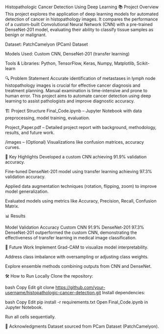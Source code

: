 Histopathologic Cancer Detection Using Deep Learning
📚 Project Overview
This project explores the application of deep learning models for automated detection of cancer in histopathology images. It compares the performance of a custom-built Convolutional Neural Network (CNN) with a pre-trained DenseNet-201 model, evaluating their ability to classify tissue samples as benign or malignant.

Dataset: PatchCamelyon (PCam) Dataset

Models Used: Custom CNN, DenseNet-201 (transfer learning)

Tools & Libraries: Python, TensorFlow, Keras, Numpy, Matplotlib, Scikit-learn

🔍 Problem Statement
Accurate identification of metastases in lymph node histopathology images is crucial for effective cancer diagnosis and treatment planning. Manual examination is time-intensive and prone to human error. This project aims to automate cancer detection using deep learning to assist pathologists and improve diagnostic accuracy.

🏗 Project Structure
Final_Code.ipynb – Jupyter Notebook with data preprocessing, model training, evaluation.

Project_Paper.pdf – Detailed project report with background, methodology, results, and future work.

/images – (Optional) Visualizations like confusion matrices, accuracy curves.

🚀 Key Highlights
Developed a custom CNN achieving 91.9% validation accuracy.

Fine-tuned DenseNet-201 model using transfer learning achieving 97.3% validation accuracy.

Applied data augmentation techniques (rotation, flipping, zoom) to improve model generalization.

Evaluated models using metrics like Accuracy, Precision, Recall, Confusion Matrix.

📊 Results

Model	Validation Accuracy
Custom CNN	91.9%
DenseNet-201	97.3%
DenseNet-201 outperformed the custom CNN, demonstrating the effectiveness of transfer learning in medical image classification.

🔮 Future Work
Implement Grad-CAM to visualize model interpretability.

Address class imbalance with oversampling or adjusting class weights.

Explore ensemble methods combining outputs from CNN and DenseNet.

🛠 How to Run Locally
Clone the repository:

bash
Copy
Edit
git clone https://github.com/your-username/histopathologic-cancer-detection.git
Install dependencies:

bash
Copy
Edit
pip install -r requirements.txt
Open Final_Code.ipynb in Jupyter Notebook.

Run all cells sequentially.

📜 Acknowledgments
Dataset sourced from PCam Dataset (PatchCamelyon).
